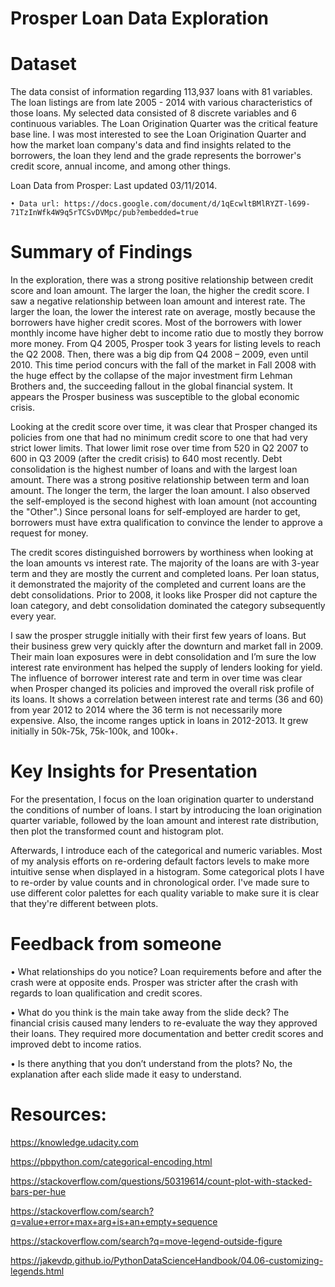 # Prosper Loan Data Exploration


# Dataset
The data consist of information regarding 113,937 loans with 81 variables. The loan listings are from late 2005 - 2014 with various characteristics of those loans. My selected data consisted of 8 discrete variables and 6 continuous variables. The Loan Origination Quarter was the critical feature base line. I was most interested to see the Loan Origination Quarter and how the market loan company's data and find insights related to the borrowers, the loan they lend and the grade represents the borrower's credit score, annual income, and among other things.



Loan Data from Prosper: Last updated 03/11/2014.

    • Data url: https://docs.google.com/document/d/1qEcwltBMlRYZT-l699-71TzInWfk4W9q5rTCSvDVMpc/pub?embedded=true
    
    
# Summary of Findings


In the exploration, there was a strong positive relationship between credit score and loan amount. The larger the loan, the higher the credit score. I saw a negative relationship between loan amount and interest rate. The larger the loan, the lower the interest rate on average, mostly because the borrowers have higher credit scores. Most of the borrowers with lower monthly income have higher debt to income ratio due to mostly they borrow more money. From Q4 2005, Prosper took 3 years for listing levels to reach the Q2 2008. Then, there was a big dip from Q4 2008 – 2009, even until 2010. This time period concurs with the fall of the market in Fall 2008 with the huge effect by the collapse of the major investment firm Lehman Brothers and, the succeeding fallout in the global financial system. It appears the Prosper business was susceptible to the global economic crisis. 


Looking at the credit score over time, it was clear that Prosper changed its policies from one that had no minimum credit score to one that had very strict lower limits. That lower limit rose over time from 520 in Q2 2007 to 600 in Q3 2009 (after the credit crisis) to 640 most recently. Debt consolidation is the highest number of loans and with the largest loan amount. There was a strong positive relationship between term and loan amount. The longer the term, the larger the loan amount. I also observed the self-employed is the second highest with loan amount (not accounting the "Other".) Since personal loans for self-employed are harder to get, borrowers must have extra qualification to convince the lender to approve a request for money. 


The credit scores distinguished borrowers by worthiness when looking at the loan amounts vs interest rate. The majority of the loans are with 3-year term and they are mostly the current and completed loans. Per loan status, it demonstrated the majority of the completed and current loans are the debt consolidations. Prior to 2008, it looks like Prosper did not capture the loan category, and debt consolidation dominated the category subsequently every year. 


I saw the prosper struggle initially with their first few years of loans. But their business grew very quickly after the downturn and market fall in 2009. Their main loan exposures were in debt consolidation and I’m sure the low interest rate environment has helped the supply of lenders looking for yield. The influence of borrower interest rate and term in over time was clear when Prosper changed its policies and improved the overall risk profile of its loans. It shows a correlation between interest rate and terms (36 and 60) from year 2012 to 2014 where the 36 term is not necessarily more expensive. Also, the income ranges uptick in loans in 2012-2013. It grew initially in 50k-75k, 75k-100k, and 100k+.




# Key Insights for Presentation 


For the presentation, I focus on the loan origination quarter to understand the conditions of number of loans. I start by introducing the loan origination quarter variable, followed by the loan amount and interest rate distribution, then plot the transformed count and histogram plot. 


Afterwards, I introduce each of the categorical and numeric variables. Most of my analysis efforts on re-ordering default factors levels to make more intuitive sense when displayed in a histogram. Some categorical plots I have to re-order by value counts and in chronological order. I've made sure to use different color palettes for each quality variable to make sure it is clear that they're different between plots.



# Feedback from someone

• What relationships do you notice?
Loan requirements before and after the crash were at opposite ends. Prosper was stricter after the crash with regards to loan qualification and credit scores.

• What do you think is the main take away from the slide deck?
The financial crisis caused many lenders to re-evaluate the way they approved their loans. They required more documentation and better credit scores and improved debt to income ratios. 

• Is there anything that you don’t understand from the plots? No, the explanation after each slide made it easy to understand.



# Resources:
https://knowledge.udacity.com

https://pbpython.com/categorical-encoding.html

https://stackoverflow.com/questions/50319614/count-plot-with-stacked-bars-per-hue

https://stackoverflow.com/search?q=value+error+max+arg+is+an+empty+sequence

https://stackoverflow.com/search?q=move-legend-outside-figure

https://jakevdp.github.io/PythonDataScienceHandbook/04.06-customizing-legends.html
